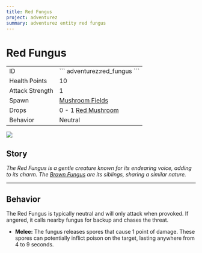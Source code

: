 ```yaml
---
title: Red Fungus
project: adventurez
summary: adventurez entity red fungus
---
```

# Red Fungus
<div class="combi">
<div class="divthing">
<table class="tablething">
    <tbody>
        <tr>
            <td class="first-column">ID</td>
            <td class="second-column">
            ```
            adventurez:red_fungus
            ```
            </td>
        </tr>
        <tr id="linear-top">
            <td class="first-column">Health Points</td>
            <td class="second-column">10</td>
        </tr>
        <tr id="linear-top">
            <td class="first-column">Attack Strength</td>
            <td class="second-column">1</td>
        </tr>
        <tr id="linear-top">
            <td class="first-column">Spawn</td>
            <td class="second-column"><a href="https://minecraft.wiki/w/Mushroom_Fields" target="_blank">Mushroom Fields</a></td>
        </tr>
        <tr id="linear-top">
            <td class="first-column">Drops</td>
            <td class="second-column">0 - 1 <a href="https://minecraft.wiki/w/Mushroom" target="_blank">Red Mushroom</a></td>
        </tr>
        <tr id="linear-top">
            <td class="first-column">Behavior</td>
            <td class="second-column">Neutral</td>
        </tr>
    </tbody>
</table>
</div>
<div class="div-img-center">
<img src="/wiki/assets/adventurez/entities/red_fungus.png" loading="lazy" />
</div>
</div>

## Story

*The Red Fungus is a gentle creature known for its endearing voice, adding to its charm. The <a href="../Brown_Fungus/">Brown Fungus</a> are its siblings, sharing a similar nature.*

---

## Behavior

The Red Fungus is typically neutral and will only attack when provoked. If angered, it calls nearby fungus for backup and chases the threat.

* **Melee:** The fungus releases spores that cause 1 point of damage. These spores can potentially inflict poison on the target, lasting anywhere from 4 to 9 seconds.